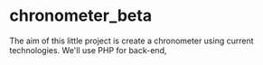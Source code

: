 # chronometer_beta

The aim of this little project is create a chronometer using current technologies. We'll use PHP for back-end,
